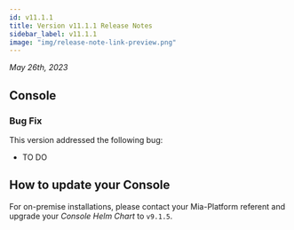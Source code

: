 ```yaml
---
id: v11.1.1
title: Version v11.1.1 Release Notes
sidebar_label: v11.1.1
image: "img/release-note-link-preview.png"
---
```


_May 26th, 2023_

## Console

### Bug Fix

This version addressed the following bug:

* TO DO

## How to update your Console

For on-premise installations, please contact your Mia-Platform referent and upgrade your _Console Helm Chart_ to `v9.1.5`.
